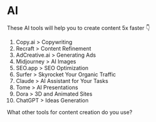 # AI
These AI tools will help you to create content 5x faster 👇
1. Copy.ai > Copywriting
2. Recraft > Content Refinement
3. AdCreative.ai > Generating Ads
4. Midjourney > AI Images
5. SEO.app > SEO Optimization
6. Surfer > Skyrocket Your Organic Traffic
7. Claude > AI Assistant for Your Tasks
8. Tome > AI Presentations
9. Dora > 3D and Animated Sites
10. ChatGPT > Ideas Generation

What other tools for content creation do you use?

